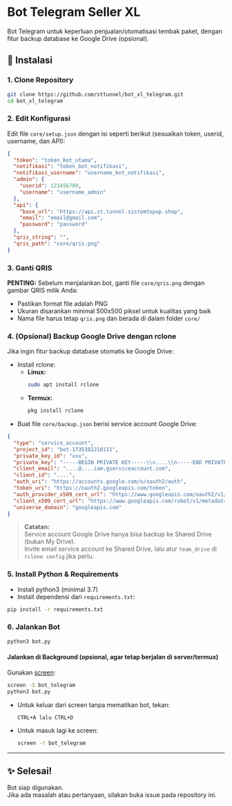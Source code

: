 # Bot Telegram Seller XL
Bot Telegram untuk keperluan penjualan/otomatisasi tembak paket, dengan fitur backup database ke Google Drive (opsional).

## 🚀 Instalasi

### 1. Clone Repository
```bash
git clone https://github.com/sttunnel/bot_xl_telegram.git
cd bot_xl_telegram
```

### 2. Edit Konfigurasi
Edit file `core/setup.json` dengan isi seperti berikut (sesuaikan token, userid, username, dan API):
```json
{
  "token": "token_bot_utama",
  "notifikasi": "token_bot_notifikasi",
  "notifikasi_username": "username_bot_notifikasi",
  "admin": {
    "userid": 123456789,
    "username": "username_admin"
  },
  "api": {
    "base_url": "https://api.st.tunnel.sistemtopup.shop",
    "email": "email@gmail.com",
    "password": "password"
  },
  "qris_string": "",
  "qris_path": "core/qris.png"
}
```

### 3. Ganti QRIS
**PENTING:** Sebelum menjalankan bot, ganti file `core/qris.png` dengan gambar QRIS milik Anda:
- Pastikan format file adalah PNG
- Ukuran disarankan minimal 500x500 piksel untuk kualitas yang baik
- Nama file harus tetap `qris.png` dan berada di dalam folder `core/`

### 4. (Opsional) Backup Google Drive dengan rclone
Jika ingin fitur backup database otomatis ke Google Drive:
- Install rclone:
    - **Linux:**  
      ```bash
      sudo apt install rclone
      ```
    - **Termux:**  
      ```bash
      pkg install rclone
      ```
- Buat file `core/backup.json` berisi service account Google Drive:
```json
{
  "type": "service_account",
  "project_id": "bot-1735382210111",
  "private_key_id": "xxx",
  "private_key": "-----BEGIN PRIVATE KEY-----\\n....\\n-----END PRIVATE KEY-----\\n",
  "client_email": "....@....iam.gserviceaccount.com",
  "client_id": "....",
  "auth_uri": "https://accounts.google.com/o/oauth2/auth",
  "token_uri": "https://oauth2.googleapis.com/token",
  "auth_provider_x509_cert_url": "https://www.googleapis.com/oauth2/v1/certs",
  "client_x509_cert_url": "https://www.googleapis.com/robot/v1/metadata/x509/....",
  "universe_domain": "googleapis.com"
}
```
> **Catatan:**  
> Service account Google Drive hanya bisa backup ke Shared Drive (bukan My Drive).  
> Invite email service account ke Shared Drive, lalu atur `team_drive` di `rclone config` jika perlu.

### 5. Install Python & Requirements
- Install python3 (minimal 3.7)
- Install dependensi dari `requirements.txt`:
```bash
pip install -r requirements.txt
```

### 6. Jalankan Bot
```bash
python3 bot.py
```

#### **Jalankan di Background (opsional, agar tetap berjalan di server/termux)**
Gunakan [screen](https://linux.die.net/man/1/screen):
```bash
screen -S bot_telegram
python3 bot.py
```
- Untuk keluar dari screen tanpa mematikan bot, tekan:
  ```
  CTRL+A lalu CTRL+D
  ```
- Untuk masuk lagi ke screen:
  ```bash
  screen -r bot_telegram
  ```

---

## ✨ Selesai!
Bot siap digunakan.  
Jika ada masalah atau pertanyaan, silakan buka issue pada repository ini.
```
